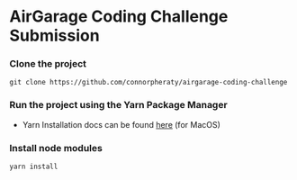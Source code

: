 # AirGarage Coding Challenge Submission

### Clone the project 
`git clone https://github.com/connorpheraty/airgarage-coding-challenge`

### Run the project using the Yarn Package Manager
- Yarn Installation docs can be found [here](https://classic.yarnpkg.com/en/docs/install/#mac-stable) (for MacOS)

### Install node modules
`yarn install`

